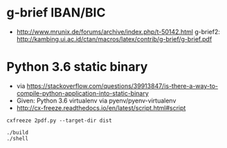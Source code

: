 # g-brief IBAN/BIC
- http://www.mrunix.de/forums/archive/index.php/t-50142.html
g-brief2: http://kambing.ui.ac.id/ctan/macros/latex/contrib/g-brief/g-brief.pdf

# Python 3.6 static binary
- via https://stackoverflow.com/questions/39913847/is-there-a-way-to-compile-python-application-into-static-binary
- Given: Python 3.6 virtualenv via pyenv/pyenv-virtualenv
- http://cx-freeze.readthedocs.io/en/latest/script.html#script

```
cxfreeze 2pdf.py --target-dir dist

./build
./shell
```
